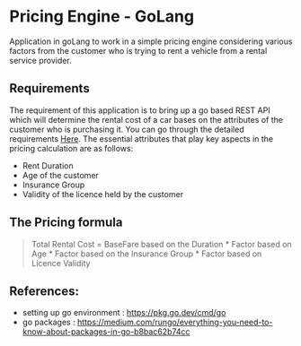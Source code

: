 # Pricing Engine - GoLang
Application in goLang to work in a simple pricing engine considering various factors from the customer who is trying to rent a vehicle from a rental service provider.


## Requirements
The requirement of this application is to bring up a go based REST API which will determine the rental cost of a car bases on the attributes of the customer who is purchasing it. You can go through the detailed requirements [Here](./REQUIREMENTS.md). The essential attributes that play key aspects in the pricing calculation are as follows:
- Rent Duration
- Age of the customer
- Insurance Group
- Validity of the licence held by the customer


## The Pricing formula
> Total Rental Cost = BaseFare based on the Duration * Factor based on Age * Factor based on the Insurance Group * Factor based on Licence Validity

## References:
- setting up go environment : https://pkg.go.dev/cmd/go
- go packages : https://medium.com/rungo/everything-you-need-to-know-about-packages-in-go-b8bac62b74cc
